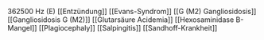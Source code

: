 362500 Hz (E)
[[Entzündung]]
[[Evans-Syndrom]]
[[G (M2) Gangliosidosis]]
[[Gangliosidosis G (M2)]]
[[Glutarsäure Acidemia]]
[[Hexosaminidase B-Mangel]]
[[Plagiocephaly]]
[[Salpingitis]]
[[Sandhoff-Krankheit]]